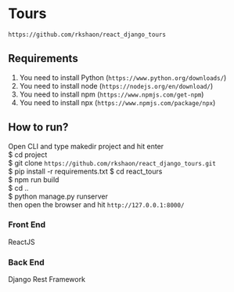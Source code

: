 # Tours
`https://github.com/rkshaon/react_django_tours`

## Requirements
1. You need to install Python (`https://www.python.org/downloads/`)
3. You need to install node (`https://nodejs.org/en/download/`)
4. You need to install npm (`https://www.npmjs.com/get-npm`)
5. You need to install npx (`https://www.npmjs.com/package/npx`)

## How to run?
Open CLI and type makedir project and hit enter\
$ cd project\
$ git clone `https://github.com/rkshaon/react_django_tours.git`\
$ pip install -r requirements.txt
$ cd react_tours\
$ npm run build\
$ cd ..\
$ python manage.py runserver\
then open the browser and hit `http://127.0.0.1:8000/`

### Front End
ReactJS

### Back End
Django Rest Framework
